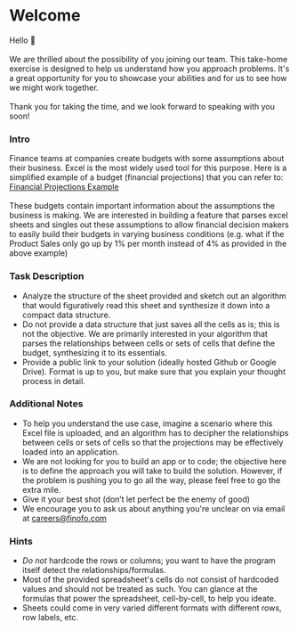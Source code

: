 # Welcome
Hello 👋<br /><br />
We are thrilled about the possibility of you joining our team. This take-home exercise is designed to help us understand how you approach problems. It's a great opportunity for you to showcase your abilities and for us to see how we might work together.<br /><br />
Thank you for taking the time, and we look forward to speaking with you soon!
### Intro
Finance teams at companies create budgets with some assumptions about their business. Excel is the most widely used tool for this purpose. Here is a simplified example of a budget (financial projections) that you can refer to:<br />
[Financial Projections Example](https://docs.google.com/spreadsheets/d/1B30XbPre5XyD9ItRZ6PN98xCeZe4SplpNQhEjq2ASHo/edit?usp=sharing)<br /><br />
These budgets contain important information about the assumptions the business is making. We are interested in building a feature that parses excel sheets and singles out these assumptions to allow financial decision makers to easily build their budgets in varying business conditions (e.g. what if the Product Sales only go up by 1% per month instead of 4% as provided in the above example)

### Task Description
- Analyze the structure of the sheet provided and sketch out an algorithm that would figuratively read this sheet and synthesize it down into a compact data structure.
- Do not provide a data structure that just saves all the cells as is; this is not the objective. We are primarily interested in your algorithm that parses the relationships between cells or sets of cells that define the budget, synthesizing it to its essentials. 
- Provide a public link to your solution (ideally hosted Github or Google Drive). Format is up to you, but make sure that you explain your thought process in detail.

### Additional Notes
- To help you understand the use case, imagine a scenario where this Excel file is uploaded, and an algorithm has to decipher the relationships between cells or sets of cells so that the projections may be effectively loaded into an application.
- We are not looking for you to build an app or to code; the objective here is to define the approach you will take to build the solution. However, if the problem is pushing you to go all the way, please feel free to go the extra mile. 
- Give it your best shot (don’t let perfect be the enemy of good)
- We encourage you to ask us about anything you're unclear on via email at [careers@finofo.com](mailto:careers@finofo.com)

### Hints
- *Do not* hardcode the rows or columns; you want to have the program itself detect the relationships/formulas.
- Most of the provided spreadsheet's cells do not consist of hardcoded values and should not be treated as such. You can glance at the formulas that power the spreadsheet, cell-by-cell, to help you ideate.
- Sheets could come in very varied different formats with different rows, row labels, etc.
